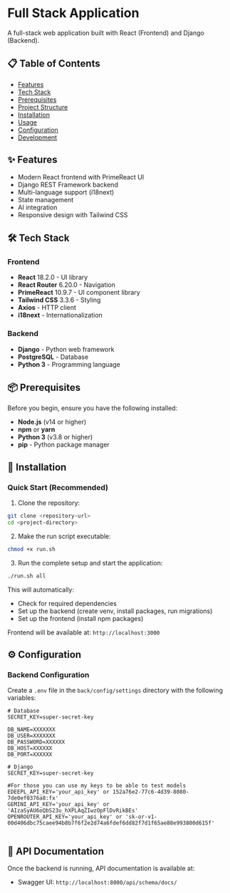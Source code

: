 # Full Stack Application

A full-stack web application built with React (Frontend) and Django (Backend).

## 📋 Table of Contents

- [Features](#features)
- [Tech Stack](#tech-stack)
- [Prerequisites](#prerequisites)
- [Project Structure](#project-structure)
- [Installation](#installation)
- [Usage](#usage)
- [Configuration](#configuration)
- [Development](#development)


## ✨ Features

- Modern React frontend with PrimeReact UI
- Django REST Framework backend
- Multi-language support (i18next)
- State management
- AI integration
- Responsive design with Tailwind CSS

## 🛠 Tech Stack

### Frontend
- **React** 18.2.0 - UI library
- **React Router** 6.20.0 - Navigation
- **PrimeReact** 10.9.7 - UI component library
- **Tailwind CSS** 3.3.6 - Styling
- **Axios** - HTTP client
- **i18next** - Internationalization

### Backend
- **Django** - Python web framework
- **PostgreSQL** - Database 
- **Python 3** - Programming language

## 📦 Prerequisites

Before you begin, ensure you have the following installed:

- **Node.js** (v14 or higher)
- **npm** or **yarn**
- **Python 3** (v3.8 or higher)
- **pip** - Python package manager




## 🚀 Installation

### Quick Start (Recommended)

1. Clone the repository:
```bash
git clone <repository-url>
cd <project-directory>
```

2. Make the run script executable:
```bash
chmod +x run.sh
```

3. Run the complete setup and start the application:
```bash
./run.sh all
```

This will automatically:
- Check for required dependencies
- Set up the backend (create venv, install packages, run migrations)
- Set up the frontend (install npm packages)


Frontend will be available at: `http://localhost:3000`


## ⚙️ Configuration

### Backend Configuration

Create a `.env` file in the `back/config/settings` directory with the following variables:

```env
# Database
SECRET_KEY=super-secret-key

DB_NAME=XXXXXXX
DB_USER=XXXXXXX 
DB_PASSWORD=XXXXXX
DB_HOST=XXXXXX
DB_PORT=XXXXXX

# Django
SECRET_KEY=super-secret-key

#For those you can use my keys to be able to test models 
EDEEPL_API_KEY='your_api_key' or 152a76e2-77c6-4d39-8080-7de0ef0376a8:fx'
GEMINI_API_KEY='your_api_key' or 'AIzaSyAU6oQbS23u_hXPLAqZIwzOpFlDvRikBEs'
OPENROUTER_API_KEY='your_api_key' or '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'


```







## 📝 API Documentation

Once the backend is running, API documentation is available at:
- Swagger UI: `http://localhost:8000/api/schema/docs/`


